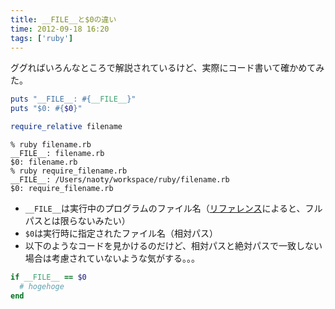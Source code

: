 ```yaml
---
title: __FILE__と$0の違い
time: 2012-09-18 16:20
tags: ['ruby']
---
```


ググればいろんなところで解説されているけど、実際にコード書いて確かめてみた。

```ruby:filename.rb
puts "__FILE__: #{__FILE__}"
puts "$0: #{$0}"
```

```ruby:require_filename.rb
require_relative filename
```

```shell
% ruby filename.rb
__FILE__: filename.rb
$0: filename.rb
% ruby require_filename.rb
__FILE__: /Users/naoty/workspace/ruby/filename.rb
$0: require_filename.rb
```

- `__FILE__`は実行中のプログラムのファイル名（[リファレンス](http://miyamae.github.com/rubydoc-ja/1.9.3/#!/doc/spec=2fvariables.html?pseudo)によると、フルパスとは限らないみたい）
- `$0`は実行時に指定されたファイル名（相対パス）
- 以下のようなコードを見かけるのだけど、相対パスと絶対パスで一致しない場合は考慮されていないような気がする。。。

```ruby
if __FILE__ == $0
  # hogehoge
end
```
